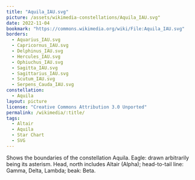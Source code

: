 ```yaml
---
title: "Aquila_IAU.svg"
picture: /assets/wikimedia-constellations/Aquila_IAU.svg"
date: 2022-11-04
bookmark: "https://commons.wikimedia.org/wiki/File:Aquila_IAU.svg"
borders:
  - Aquarius_IAU.svg
  - Capricornus_IAU.svg
  - Delphinus_IAU.svg
  - Hercules_IAU.svg
  - Ophiuchus_IAU.svg
  - Sagitta_IAU.svg
  - Sagittarius_IAU.svg
  - Scutum_IAU.svg
  - Serpens_Cauda_IAU.svg
constellation:
  - Aquila
layout: picture
license: "Creative Commons Attribution 3.0 Unported"
permalink: /wikimedia/:title/
tags:
  - Altair
  - Aquila
  - Star Chart
  - SVG
---
```

Shows the boundaries of the constellation Aquila. Eagle: drawn arbitrarily being its asterism. Head, north includes Altair (Alpha); head-to-tail line: Gamma, Delta, Lambda; beak: Beta.